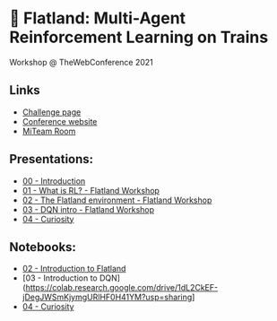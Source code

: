 # 🚂 Flatland: Multi-Agent Reinforcement Learning on Trains

Workshop @ TheWebConference 2021

## Links

* [Challenge page](https://www.aicrowd.com/challenges/flatland-workshop)
* [Conference website](https://www2021.thewebconf.org/)
* [MiTeam Room](https://theweb.miteam.eu/asset/RFce4ncN3cPJFaMp3)

## Presentations:
* [00 - Introduction](https://docs.google.com/presentation/d/16bGGxfkHpPZ8YtPuXjtM1y8KOQ0o_VS2n9F7SGyi1p4/edit?usp=sharing)
* [01 - What is RL? - Flatland Workshop](https://docs.google.com/presentation/d/1CPUG6biO06g793xCud1i-QTO64gI6m9udvU_Pb3OfHg/edit#slide=id.g7d852a39c0_0_454)
* [02 - The Flatland environment - Flatland Workshop](https://docs.google.com/presentation/d/1Bq6j4bSlfktQ6KbMU0MvmPzNRapQM-jCVvOP_RSQgtE/edit#slide=id.gb42e0f489e_0_13)
* [03 - DQN intro - Flatland Workshop](https://docs.google.com/presentation/d/11aWCW0kl5U-44yHUt_8oU21KmHFHM-785qJVhZbvhkE/edit#slide=id.g7d863decb1_0_52)
* [04 - Curiosity](https://docs.google.com/presentation/d/1ukf4_qOML23j0ddhRjoBzylf_Qdkb1UsaTc43O3Pzmw/edit?ts=604f8341#slide=id.p)

## Notebooks:
* [02 - Introduction to Flatland](https://colab.research.google.com/github/YanickSchraner/rl-on-trains-workshop/blob/main/01_Intro_to_environment.ipynb#scrollTo=npZGvYgxIYkP)
* [03 - Introduction to DQN](https://colab.research.google.com/drive/1dL2CkEF-jDegJWSmKjymgURlHF0H41YM?usp=sharing]
* [04 - Curiosity](https://colab.research.google.com/github/YanickSchraner/rl-on-trains-workshop/blob/main/04_curiosity.ipynb)

